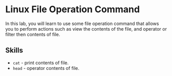 # Linux File Operation Command

In this lab, you will learn to use some file operation command that allows you to perform actions such as view the contents of the file, and operator or filter then contents of file.

## Skills

- `cat` - print contents of file.
- `head` - operator contents of file.
